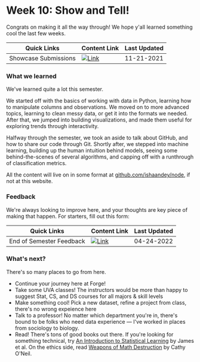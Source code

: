 # Week 10: Show and Tell!
 
Congrats on making it all the way through! We hope y'all learned something cool the last few weeks.

| **Quick Links**                   | Content Link    | Last Updated |
| ---------------                | --------------- | ----------   |
| Showcase Submissions | [![Link](../tools/buttons/open-forms.svg)](https://docs.google.com/forms/d/e/1FAIpQLSeXBz-fdf6-_JLu-2RtbkgJmK3eGppyuyBmLJj6EtyjQsaXUw/viewform) | 11-21-2021 |

### What we learned

We've learned quite a lot this semester. 

We started off with the basics of working with data in Python, learning how to manipulate columns and observations. We moved on to more advanced topics, learning to clean messy data, or get it into the formats we needed. After that, we jumped into building visualizations, and made them useful for exploring trends through interactivity. 

Halfway through the semester, we took an aside to talk about GitHub, and how to share our code through Git. Shortly after, we stepped into machine learning, building up the human intuition behind models, seeing some behind-the-scenes of several algorithms, and capping off with a runthrough of classification metrics.

All the content will live on in some format at [github.com/ishaandey/node](https://github.com/dt3zjy/node), if not at this website. 

### Feedback

We're always looking to improve here, and your thoughts are key piece of making that happen. For starters, fill out this form:

| **Quick Links**                   | Content Link    | Last Updated |
| ---------------                | --------------- | ----------   |
| End of Semester Feedback | [![Link](../tools/buttons/open-forms.svg)](https://forms.gle/QbhRuijPVgamsYDo6) | 04-24-2022 |

### What's next?

There's so many places to go from here. 

- Continue your journey here at Forge!
- Take some UVA classes! The instructors would be more than happy to suggest Stat, CS, and DS courses for all majors & skill levels
- Make something cool! Pick a new dataset, refine a project from class, there's no wrong expeience here
- Talk to a professor! No matter which department you're in, there's bound to be folks who need data experience — I've worked in places from sociology to biology.
- Read! There's tons of good books out there. If you're looking for something technical, try [An Introduction to Statistical Learning](http://faculty.marshall.usc.edu/gareth-james/ISL/index.html) by James et al. On the ethics side, read [Weapons of Math Destruction](https://weaponsofmathdestructionbook.com/) by Cathy O'Neil.